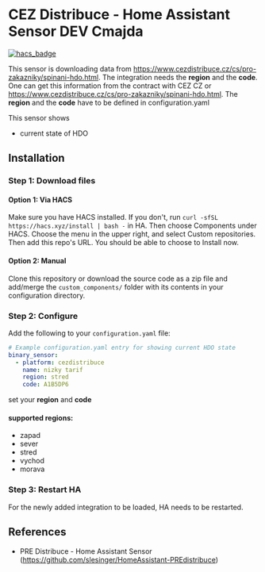 # CEZ Distribuce - Home Assistant Sensor DEV Cmajda

[![hacs_badge](https://img.shields.io/badge/HACS-Default-orange.svg?style=for-the-badge)](https://github.com/custom-components/hacs)

This sensor is downloading data from https://www.cezdistribuce.cz/cs/pro-zakazniky/spinani-hdo.html. The integration needs the **region** and the **code**. One can get this information from the contract with CEZ CZ or https://www.cezdistribuce.cz/cs/pro-zakazniky/spinani-hdo.html.
The **region** and the **code** have to be defined in configuration.yaml


This sensor shows
- current state of HDO

## Installation

### Step 1: Download files

#### Option 1: Via HACS

Make sure you have HACS installed. If you don't, run `curl -sfSL https://hacs.xyz/install | bash -` in HA.
Then choose Components under HACS. Choose the menu in the upper right, and select Custom repositories. Then add this repo's URL. You should be able to choose to Install now.

#### Option 2: Manual
Clone this repository or download the source code as a zip file and add/merge the `custom_components/` folder with its contents in your configuration directory.

### Step 2: Configure
Add the following to your `configuration.yaml` file:

```yaml
# Example configuration.yaml entry for showing current HDO state
binary_sensor:
  - platform: cezdistribuce
    name: nizky tarif
    region: stred
    code: A1B5DP6
```
set your **region** and **code**

#### supported regions:
* zapad
* sever
* stred
* vychod
* morava

### Step 3: Restart HA
For the newly added integration to be loaded, HA needs to be restarted.


## References
- PRE Distribuce - Home Assistant Sensor (https://github.com/slesinger/HomeAssistant-PREdistribuce)